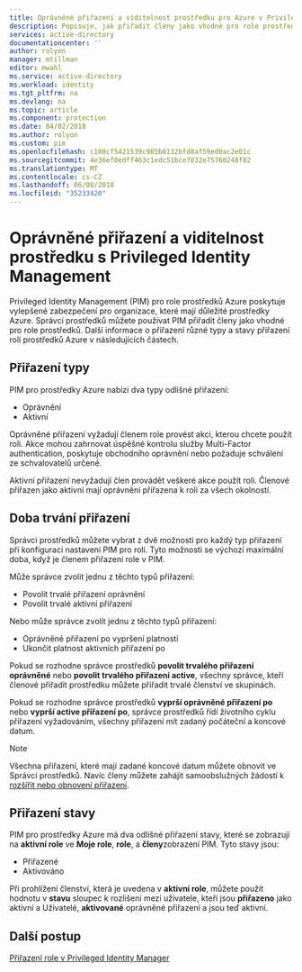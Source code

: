 ```yaml
---
title: Oprávněné přiřazení a viditelnost prostředku pro Azure v Privileged Identity managementu | Microsoft Docs
description: Popisuje, jak přiřadit členy jako vhodné pro role prostředků při použití PIM.
services: active-directory
documentationcenter: ''
author: rolyon
manager: mtillman
editor: mwahl
ms.service: active-directory
ms.workload: identity
ms.tgt_pltfrm: na
ms.devlang: na
ms.topic: article
ms.component: protection
ms.date: 04/02/2018
ms.author: rolyon
ms.custom: pim
ms.openlocfilehash: c100cf5421539c985b8132bfd8af59ed0ac2e01c
ms.sourcegitcommit: 4e36ef0edff463c1edc51bce7832e75760248f82
ms.translationtype: MT
ms.contentlocale: cs-CZ
ms.lasthandoff: 06/08/2018
ms.locfileid: "35233420"
---
```

# <a name="eligible-assignments-and-resource-visibility-with-privileged-identity-management"></a>Oprávněné přiřazení a viditelnost prostředku s Privileged Identity Management

Privileged Identity Management (PIM) pro role prostředků Azure poskytuje vylepšené zabezpečení pro organizace, které mají důležité prostředky Azure. Správci prostředků můžete používat PIM přiřadit členy jako vhodné pro role prostředků. Další informace o přiřazení různé typy a stavy přiřazení rolí prostředků Azure v následujících částech. 

## <a name="assignment-types"></a>Přiřazení typy

PIM pro prostředky Azure nabízí dva typy odlišné přiřazení:

- Oprávnění
- Aktivní

Oprávněné přiřazení vyžadují členem role provést akci, kterou chcete použít roli. Akce mohou zahrnovat úspěšné kontrolu služby Multi-Factor authentication, poskytuje obchodního oprávnění nebo požaduje schválení ze schvalovatelů určené.

Aktivní přiřazení nevyžadují člen provádět veškeré akce použít roli. Členové přiřazen jako aktivní mají oprávnění přiřazena k roli za všech okolností.

## <a name="assignment-duration"></a>Doba trvání přiřazení

Správci prostředků můžete vybrat z dvě možnosti pro každý typ přiřazení při konfiguraci nastavení PIM pro roli. Tyto možnosti se výchozí maximální doba, když je členem přiřazení role v PIM. 

Může správce zvolit jednu z těchto typů přiřazení:

- Povolit trvalé přiřazení oprávnění
- Povolit trvalé aktivní přiřazení

Nebo může správce zvolit jednu z těchto typů přiřazení:

- Oprávněné přiřazení po vypršení platnosti
- Ukončit platnost aktivních přiřazení po

Pokud se rozhodne správce prostředků **povolit trvalého přiřazení oprávněné** nebo **povolit trvalého přiřazení active**, všechny správce, kteří členové přiřadit prostředku můžete přiřadit trvalé členství ve skupinách.

Pokud se rozhodne správce prostředků **vyprší oprávněné přiřazení po** nebo **vyprší active přiřazení po**, správce prostředků řídí životního cyklu přiřazení vyžadováním, všechny přiřazení mít zadaný počáteční a koncové datum.

> [!NOTE] 
> Všechna přiřazení, které mají zadané koncové datum můžete obnovit ve Správci prostředků. Navíc členy můžete zahájit samoobslužných žádostí k [rozšířit nebo obnovení přiřazení](pim-resource-roles-renew-extend.md).


## <a name="assignment-states"></a>Přiřazení stavy

PIM pro prostředky Azure má dva odlišné přiřazení stavy, které se zobrazují na **aktivní role** ve **Moje role**, **role**, a **členy**zobrazení PIM. Tyto stavy jsou:

- Přiřazené
- Aktivováno

Při prohlížení členství, která je uvedena v **aktivní role**, můžete použít hodnotu v **stavu** sloupec k rozlišení mezi uživatele, kteří jsou **přiřazeno** jako aktivní a Uživatelé, **aktivované** oprávněné přiřazení a jsou teď aktivní.

## <a name="next-steps"></a>Další postup

[Přiřazení role v Privileged Identity Manager](pim-resource-roles-assign-roles.md)
